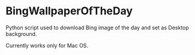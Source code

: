 # BingWallpaperOfTheDay

Python script used to download Bing image of the day and set as Desktop background.

Currently works only for Mac OS.
